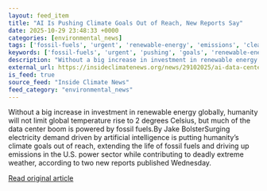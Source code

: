 ```yaml
---
layout: feed_item
title: "AI Is Pushing Climate Goals Out of Reach, New Reports Say"
date: 2025-10-29 23:48:33 +0000
categories: [environmental_news]
tags: ['fossil-fuels', 'urgent', 'renewable-energy', 'emissions', 'clean-energy']
keywords: ['fossil-fuels', 'urgent', 'pushing', 'goals', 'renewable-energy', 'emissions', 'clean-energy', 'climate']
description: "Without a big increase in investment in renewable energy globally, humanity will not limit global temperature rise to 2 degrees Celsius, but much of the data..."
external_url: https://insideclimatenews.org/news/29102025/ai-data-centers-push-climate-goals-out-of-reach/
is_feed: true
source_feed: "Inside Climate News"
feed_category: "environmental_news"
---
```


Without a big increase in investment in renewable energy globally, humanity will not limit global temperature rise to 2 degrees Celsius, but much of the data center boom is powered by fossil fuels.By Jake BolsterSurging electricity demand driven by artificial intelligence is putting humanity’s climate goals out of reach, extending the life of fossil fuels and driving up emissions in the U.S. power sector while contributing to deadly extreme weather, according to two new reports published Wednesday.

[Read original article](https://insideclimatenews.org/news/29102025/ai-data-centers-push-climate-goals-out-of-reach/)
